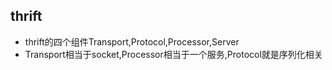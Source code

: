 ## thrift
* thrift的四个组件Transport,Protocol,Processor,Server
* Transport相当于socket,Processor相当于一个服务,Protocol就是序列化相关

        
    
    
    
    
  
    
    





